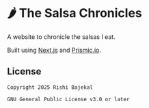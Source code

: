 # 🌶️ The Salsa Chronicles

A website to chronicle the salsas I eat.

Built using [Next.js](https://nextjs.org/) and [Prismic.io](https://prismic.io/).

## License

```
Copyright 2025 Rishi Bajekal

GNU General Public License v3.0 or later
```

